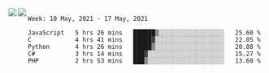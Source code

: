 <a href="https://github.com/anuraghazra/github-readme-stats">
  <img align="left" src="https://github-readme-stats.vercel.app/api?username=Tanesan&count_private=true&show_icons=true" />
</a>
<a href="https://github.com/anuraghazra/github-readme-stats">
  <img align="left" src="https://github-readme-stats.vercel.app/api/top-langs/?username=Tanesan" />
</a>

<!--START_SECTION:waka-->
```text
Week: 10 May, 2021 - 17 May, 2021

JavaScript   5 hrs 26 mins   ██████▒░░░░░░░░░░░░░░░░░░   25.60 % 
C            4 hrs 41 mins   █████▓░░░░░░░░░░░░░░░░░░░   22.05 % 
Python       4 hrs 26 mins   █████▒░░░░░░░░░░░░░░░░░░░   20.88 % 
C#           3 hrs 14 mins   ███▓░░░░░░░░░░░░░░░░░░░░░   15.27 % 
PHP          2 hrs 53 mins   ███▒░░░░░░░░░░░░░░░░░░░░░   13.60 % 
```
<!--END_SECTION:waka-->
